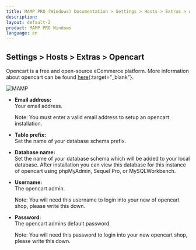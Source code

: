 ```yaml
---
title: MAMP PRO (Windows) Documentation > Settings > Hosts > Extras > opencart
description: 
layout: default-2
product: MAMP PRO Windows
language: en
---
```


## Settings > Hosts > Extras > Opencart

Opencart is a free and open-source eCommerce platform. More information about opencart can be found [here](https://www.opencart.com){:target="_blank"}.

![MAMP](/en/MAMP-PRO-Extras/Settings/Hosts/Extras/opencart/ExtrasOpenCart.png)

*  **Email address:**  
   Your email address.  
   <div class="alert" role="alert"> 
   Note: You must enter a valid email address to setup an opencart installation.
   </div>

*  **Table prefix:**  
   Set the name of your database schema prefix. 

*  **Database name:**  
   Set the name of your database schema which will be added to your local database. After installation you can view this database for this instance of opencart using phpMyAdmin, Sequel Pro, or MySQLWorkbench. 
 
*  **Username:**  
   The opencart admin.
   <div class="alert" role="alert"> 
   Note: You will need this username to login into your new of opencart shop, please write this down.
   </div>

*  **Password:**  
   The opencart admins default password.  
   <div class="alert" role="alert"> 
   Note: You will need this password to login into your new opencart shop, please write this down.
   </div>
   

